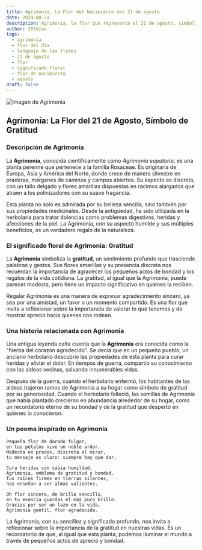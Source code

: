 ```yaml
---
title: Agrimonia, La Flor del Nacimiento del 21 de agosto
date: 2024-08-21
description: Agrimonia, la flor que representa el 21 de agosto, simboliza Gratitud. Descubre su fascinante historia, significado en el lenguaje de las flores y una poesía que celebra su belleza.
author: 365días
tags:
  - agrimonia
  - flor del día
  - lenguaje de las flores
  - 21 de agosto
  - flor
  - significado floral
  - flor de nacimiento
  - agosto
draft: false
---
```



![Imagen de Agrimonia](https://cdn.pixabay.com/photo/2020/06/28/14/37/agrimony-flower-5349515_640.jpg#center)


## Agrimonia: La Flor del 21 de Agosto, Símbolo de Gratitud

### Descripción de Agrimonia

La **Agrimonia**, conocida científicamente como _Agrimonia eupatoria_, es una planta perenne que pertenece a la familia Rosaceae. Es originaria de Europa, Asia y América del Norte, donde crece de manera silvestre en praderas, márgenes de caminos y campos abiertos. Su aspecto es discreto, con un tallo delgado y flores amarillas dispuestas en racimos alargados que atraen a los polinizadores con su suave fragancia.

Esta planta no solo es admirada por su belleza sencilla, sino también por sus propiedades medicinales. Desde la antigüedad, ha sido utilizada en la herbolaria para tratar dolencias como problemas digestivos, heridas y afecciones de la piel. La Agrimonia, con su aspecto humilde y sus múltiples beneficios, es un verdadero regalo de la naturaleza.

### El significado floral de Agrimonia: Gratitud

La **Agrimonia** simboliza la **gratitud**, un sentimiento profundo que trasciende palabras y gestos. Sus flores amarillas y su presencia discreta nos recuerdan la importancia de agradecer los pequeños actos de bondad y los regalos de la vida cotidiana. La gratitud, al igual que la Agrimonia, puede parecer modesta, pero tiene un impacto significativo en quienes la reciben.

Regalar Agrimonia es una manera de expresar agradecimiento sincero, ya sea por una amistad, un favor o un momento compartido. Es una flor que invita a reflexionar sobre la importancia de valorar lo que tenemos y de mostrar aprecio hacia quienes nos rodean.

### Una historia relacionada con Agrimonia

Una antigua leyenda celta cuenta que la **Agrimonia** era conocida como la "hierba del corazón agradecido". Se decía que en un pequeño pueblo, un anciano herbolario descubrió las propiedades de esta planta para curar heridas y aliviar el dolor. En tiempos de guerra, compartió su conocimiento con las aldeas vecinas, salvando innumerables vidas.

Después de la guerra, cuando el herbolario enfermó, los habitantes de las aldeas trajeron ramos de Agrimonia a su hogar como símbolo de gratitud por su generosidad. Cuando el herbolario falleció, las semillas de Agrimonia que había plantado crecieron en abundancia alrededor de su hogar, como un recordatorio eterno de su bondad y de la gratitud que despertó en quienes lo conocieron.

### Un poema inspirado en Agrimonia

```
Pequeña flor de dorado fulgor,  
en tus pétalos vive un noble ardor.  
Modesta en prados, discreta al mirar,  
tu mensaje es claro: siempre hay que dar.

Cura heridas con sabia humildad,  
Agrimonia, emblema de gratitud y bondad.  
Tus raíces firmes en tierras silentes,  
nos enseñan a ser almas valientes.

Oh flor sincera, de brillo sencillo,  
en tu esencia guardas el más puro brillo.  
Gracias por ser un lazo en la vida,  
Agrimonia gentil, flor agradecida.
```

La Agrimonia, con su sencillez y significado profundo, nos invita a reflexionar sobre la importancia de la gratitud en nuestras vidas. Es un recordatorio de que, al igual que esta planta, podemos iluminar el mundo a través de pequeños actos de aprecio y bondad.


